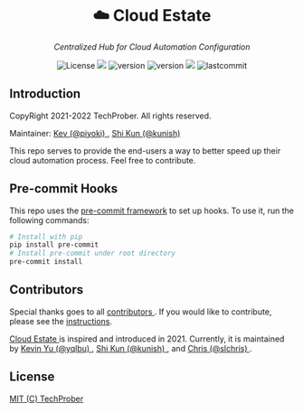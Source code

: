 <h1 align="center">☁️ Cloud Estate</h1>
<p align="center">
    <em>Centralized Hub for Cloud Automation Configuration</em>
</p>

<p align="center">
    <img src="https://custom-icon-badges.herokuapp.com/github/license/TechProber/cloud-estate?logo=law&color=orange" alt="License"/>
    <img src="https://hits.seeyoufarm.com/api/count/incr/badge.svg?url=https%3A%2F%2Fgithub.com%2FTechProber%2Fcloud-estate&count_bg=%235322B2&title_bg=%23555555&icon=&icon_color=%23E7E7E7&title=hits&edge_flat=false"/>
    <img src="https://custom-icon-badges.herokuapp.com/github/v/release/kubernetes/kubernetes?logo=kubernetes&logoColor=white&color=navy" alt="version">
    <img src="https://custom-icon-badges.herokuapp.com/github/v/release/docker/docker?logo=docker&logoColor=white&color=blue" alt="version">
    <img src="https://custom-icon-badges.herokuapp.com/github/issues-pr-closed/TechProber/cloud-estate?color=purple&logo=git-pull-request&logoColor=white"/>
    <img src="https://custom-icon-badges.herokuapp.com/github/last-commit/TechProber/cloud-estate?logo=history&logoColor=white" alt="lastcommit"/>
</p>

## Introduction

CopyRight 2021-2022 TechProber. All rights reserved.

Maintainer: [ Kev (@piyoki) ](https://github.com/piyoki), [ Shi Kun (@kunish) ](https://github.com/kunish)

This repo serves to provide the end-users a way to better speed up their cloud automation process. Feel free to contribute.

## Pre-commit Hooks

This repo uses the [pre-commit framework](https://github.com/pre-commit/pre-commit-hooks) to set up hooks. To use it, run the following commands:

```bash
# Install with pip
pip install pre-commit
# Install pre-commit under root directory
pre-commit install
```

## Contributors

Special thanks goes to all [ contributors ](https://github.com/TechProber/cloud-estate/graphs/contributors). If you would like to contribute, please see the [instructions](https://github.com/TechProber/cloud-estate/blob/master/docs/contribute.md).

[ Cloud Estate ](https://github.com/TechProber/cloud-estate) is inspired and introduced in 2021. Currently, it is maintained by [ Kevin Yu (@yqlbu) ](https://github.com/yqlbu), [ Shi Kun (@kunish) ](https://github.com/kunish), and [ Chris (@slchris) ](https://github.com/slchris).

## License

[MIT (C) TechProber](https://github.com/yqlbu/TechProber/cloud-estate/blob/master/LICENSE)
